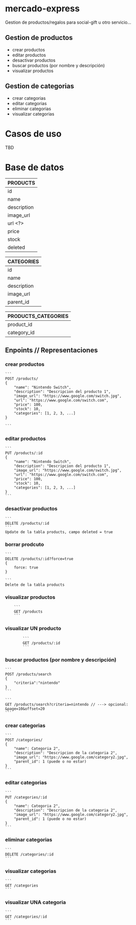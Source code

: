 # mercado-express

Gestion de productos/regalos para social-gift u otro servicio...

## Gestion de productos

- crear productos
- editar productos
- desactivar productos
- buscar productos (por nombre y descripción)
- visualizar productos

## Gestion de categorias

- crear categorias
- editar categorias
- eliminar categorias
- visualizar categorias

# Casos de uso

TBD

# Base de datos

| PRODUCTS    |
| ----------- |
| id          |
| name        |
| description |
| image_url   |
| url <?>     |
| price       |
| stock       |
| deleted     |

| CATEGORIES  |
| ----------- |
| id          |
| name        |
| description |
| image_url   |
| parent_id   |

| PRODUCTS_CATEGORIES |
| ------------------- |
| product_id          |
| category_id         |

## Enpoints // Representaciones

### crear productos

    ```
    POST /products/
    {
        "name": "Nintendo Switch",
        "description": "Descripcion del producto 1",
        "image_url": "https://www.google.com/switch.jpg",
        "url": "https://www.google.com/switch.com",
        "price": 100,
        "stock": 10,
        "categories": [1, 2, 3, ...]
    }

    ```

### editar productos

    ```
    PUT /products/:id
    {
        "name": "Nintendo Switch",
        "description": "Descripcion del producto 1",
        "image_url": "https://www.google.com/switch.jpg",
        "url": "https://www.google.com/switch.com",
        "price": 100,
        "stock": 10,
        "categories": [1, 2, 3, ...]
    }
    ```

### desactivar productos

    ```
    DELETE /products/:id
    ```
    Update de la tabla products, campo deleted = true

### borrar prodcuto

    ```
    DELETE /products/:id?force=true
    {
        force: true
    }

    ```
    Delete de la tabla products

### visualizar productos

        ```
        GET /products
        ```

### visualizar UN producto

            ```
            GET /products/:id
            ```

### buscar productos (por nombre y descripción)

    ```
    POST /products/search
    {
        "criteria":"nintendo"
    }
    ```

    ```
    GET /products/search?criteria=nintendo // ---> opcional: &page=10&offset=20
    ```

### crear categorias

    ```
    POST /categories/
    {
        "name": Categoria 2",
        "description": "Descripcion de la categoria 2",
        "image_url": "https://www.google.com/category2.jpg",
        "parent_id": 1 (puede o no estar)
    }
    ```

### editar categorias

    ```
    PUT /categories/:id
    {
        "name": Categoria 2",
        "description": "Descripcion de la categoria 2",
        "image_url": "https://www.google.com/category2.jpg",
        "parent_id": 1 (puede o no estar)
    }
    ```

### eliminar categorias

    ```
    DELETE /categories/:id
    ```

### visualizar categorias

    ```
    GET /categories
    ```

### visualizar UNA categoria

    ```
    GET /categories/:id
    ```
